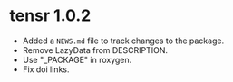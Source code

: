 # tensr 1.0.2

- Added a `NEWS.md` file to track changes to the package.
- Remove LazyData from DESCRIPTION.
- Use "_PACKAGE" in roxygen.
- Fix doi links.
